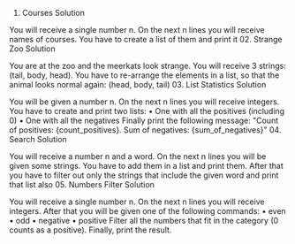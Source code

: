 01. Courses Solution

You will receive a single number n. On the next n lines you will receive names of courses. You have to create a list of them and print it
02. Strange Zoo Solution

You are at the zoo and the meerkats look strange. You will receive 3 strings: (tail, body, head). You have to re-arrange the elements in a list, so that the animal looks normal again: (head, body, tail)
03. List Statistics Solution

You will be given a number n. On the next n lines you will receive integers. You have to create and print two lists:
• One with all the positives (including 0)
• One with all the negatives
Finally print the following message: "Count of positives: {count_positives}. Sum of negatives: {sum_of_negatives}"
04. Search Solution

You will receive a number n and a word. On the next n lines you will be given some strings. You have to add them in a list and print them. After that you have to filter out only the strings that include the given word and print that list also
05. Numbers Filter Solution

You will receive a single number n. On the next n lines you will receive integers. After that you will be given one of the following commands:
• even
• odd
• negative
• positive
Filter all the numbers that fit in the category (0 counts as a positive). Finally, print the result.

